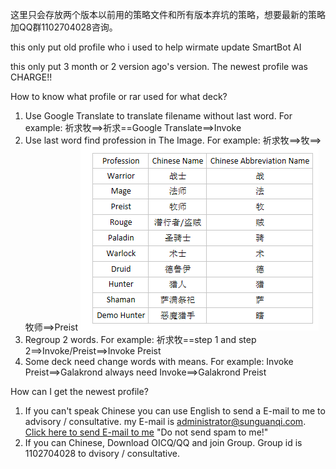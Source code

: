 这里只会存放两个版本以前用的策略文件和所有版本弃坑的策略，想要最新的策略加QQ群1102704028咨询。

this only put old profile who i used to help wirmate update SmartBot AI

this only put 3 month or 2 version ago's version. The newest profile was CHARGE!!

How to know what profile or rar used for what deck?

1. Use Google Translate to translate filename without last word. For example: 祈求牧==>祈求==Google Translate==>Invoke
2. Use last word find profession in The Image. For example: 祈求牧==>牧==>牧师==>Preist
![Profession Name Table](./PCC.png)
3. Regroup 2 words. For example: 祈求牧==step 1 and step 2==>Invoke/Preist==>Invoke Preist
4. Some deck need change words with means.  For example: Invoke Preist==>Galakrond always need Invoke==>Galakrond Preist

How can I get the newest profile?

1. If you can't speak Chinese you can use English to send a E-mail to me to advisory / consultative. my E-mail is administrator@sunguanqi.com.
[Click here to send E-mail to me](mailto:administrator@sunguanqi.com) "Do not send spam to me!"
2. If you can Chinese, Download OICQ/QQ and join Group. Group id is 1102704028 to dvisory / consultative.
